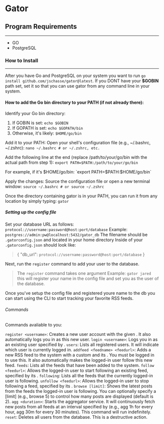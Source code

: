 # Gator

## Program Requirements
-----------------------------------------
  - GO
  - PostgreSQL

### How to Install
-----------------------------------------
  After you have Go and PostgreSQL on your system you want to run ```go install github.com/jschasse/gator@latest```. If you DONT have your **$GOBIN** path set, set it so that you can use gator from any command line in your system. 

#### How to add the Go bin directory to your PATH (if not already there):

Identify your Go bin directory:

1. If GOBIN is set: `echo $GOBIN`
2. If GOPATH is set: `echo $GOPATH/bin`
3. Otherwise, it's likely: `$HOME/go/bin`

Add it to your PATH: Open your shell's configuration file (e.g., ~/.bashrc, ~/.zshrc):
`nano ~/.bashrc # or ~/.zshrc, etc.`

Add the following line at the end (replace /path/to/your/go/bin with the actual path from step 1):
`export PATH=$PATH:/path/to/your/go/bin`

For example, if it's $HOME/go/bin:
`export PATH=$PATH:$HOME/go/bin`

Apply the changes: Source the configuration file or open a new terminal window:
`source ~/.bashrc # or source ~/.zshrc`

Once the directory containing gator is in your PATH, you can run it from any location by simply typing:
`gator`

##### Setting up the config file

Set your database URL as follows:
`protocol://username:password@host:port/database`
Example: `postgres://admin:pw@localhost:5432/gator_db`
The filename should be `.gatorconfig.json` and located in your home directory
Inside of your `.gatorconfig.json` should look like:
> {
> "db_url": `protocol://username:password@host:port/database`
> }

Next, run the `register` command to add your user to the database.
> The `register` command takes one argument
> Example: `gator jared`
> this will register your name in the config file and set you as the user of the database.

Once you've setup the config file and registered youre name to the db you can start using the CLI to start tracking your favorite RSS feeds.

###### Commands

Commands avaliable to you:

`register <username>`: Creates a new user account with the given <username>. It also automatically logs you in as this new user.
`login <username>`: Logs you in as an existing user specified by <username>.
`users`: Lists all registered users. It will indicate which user is currently logged in.
`addfeed <feedname> <feedurl>`: Adds a new RSS feed to the system with a custom <feedname> and its <feedurl>. You must be logged in to use this. It also automatically makes the logged-in user follow this new feed.
`feeds`: Lists all the feeds that have been added to the system.
`follow <feedurl>`: Allows the logged-in user to start following an existing feed, specified by its <feedurl>.
`following`: Lists all the feeds that the currently logged-in user is following.
`unfollow <feedurl>`: Allows the logged-in user to stop following a feed, specified by its <feedurl>.
`browse [limit]`: Shows the latest posts from the feeds the logged-in user is following. You can optionally specify a [limit] (e.g., browse 5) to control how many posts are displayed (default is 2).
`agg <duration>`: Starts the aggregator service. It will continuously fetch new posts from all feeds at an interval specified by <duration> (e.g., agg 1h for every hour, agg 30m for every 30 minutes). This command will run indefinitely.
`reset`: Deletes all users from the database. This is a destructive action.
